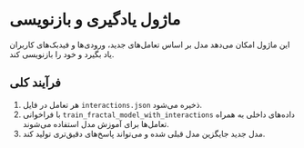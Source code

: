 # ماژول یادگیری و بازنویسی

این ماژول امکان می‌دهد مدل بر اساس تعامل‌های جدید، ورودی‌ها و فیدبک‌های کاربران یاد بگیرد و خود را بازنویسی کند.

## فرآیند کلی
1. هر تعامل در فایل `interactions.json` ذخیره می‌شود.
2. با فراخوانی `train_fractal_model_with_interactions` داده‌های داخلی به همراه تعامل‌ها برای آموزش مدل استفاده می‌شوند.
3. مدل جدید جایگزین مدل قبلی شده و می‌تواند پاسخ‌های دقیق‌تری تولید کند.
